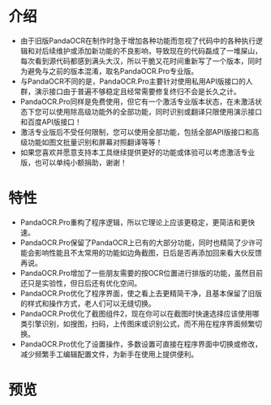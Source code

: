 # 介绍
- 由于旧版PandaOCR在制作时急于增加各种功能而忽视了代码中的各种执行逻辑和对后续维护或添加新功能的不良影响，导致现在的代码磊成了一堆屎山，每次看到源代码都感到满头大汉，所以干脆又花时间重新写了一个版本，同时为避免与之前的版本混淆，取名PandaOCR.Pro专业版。
- 与PandaOCR不同的是，PandaOCR.Pro主要针对使用私用API版接口的人群，演示接口由于普遍不够稳定且经常需要修复终归不会是长久之计。
- PandaOCR.Pro同样是免费使用，但它有一个激活专业版本状态，在未激活状态下您可以使用除高级功能外的全部功能，同时识别或翻译只限使用演示接口和百度API版接口！
- 激活专业版后不受任何限制，您可以使用全部功能，包括全部API版接口和高级功能如图文批量识别和屏幕对照翻译等等！
- 如果您喜欢并愿意支持本工具继续提供更好的功能或体验可以考虑激活专业版，也可以单纯小额捐助，谢谢！

# 特性
- PandaOCR.Pro重构了程序逻辑，所以它理论上应该更稳定，更简洁和更快速。
- PandaOCR.Pro保留了PandaOCR上已有的大部分功能，同时也精简了少许可能会影响性能且不太常用的功能如边角截图，日后是否再添加回来看大伙反馈再说。
- PandaOCR.Pro增加了一些朋友需要的按OCR位置进行排版的功能，虽然目前还只是实验性，但日后还有优化空间。
- PandaOCR.Pro优化了程序界面，使之看上去更精简干净，且基本保留了旧版的样式和操作方式，老人们可以无缝切换。
- PandaOCR.Pro优化了截图组件2，现在你可以在截图时快速选择应该使用哪类引擎识别，如搜图，扫码，上传图床或识别公式，而不用在程序界面频繁切换。
- PandaOCR.Pro优化了设置操作，多数设置可直接在程序界面中切换或修改，减少频繁手工编辑配置文件，为新手在使用上提供便利。

# 预览
